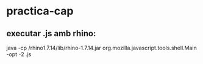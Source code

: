 # practica-cap

## executar .js amb rhino:

java -cp /rhino1.7.14/lib/rhino-1.7.14.jar
 org.mozilla.javascript.tools.shell.Main -opt -2 <nom del fitxer>.js